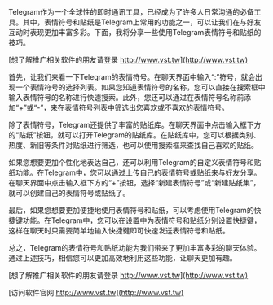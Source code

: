 Telegram作为一个全球性的即时通讯工具，已经成为了许多人日常沟通的必备工具。其中，表情符号和贴纸是Telegram上常用的功能之一，可以让我们在与好友互动时表现更加丰富多彩。下面，我将分享一些使用Telegram表情符号和贴纸的技巧。

[想了解推广相关软件的朋友请登录 http://www.vst.tw](http://www.vst.tw)

首先，让我们来看一下Telegram的表情符号。在聊天界面中输入“:”符号，就会出现一个表情符号的选择列表。如果您知道表情符号的名称，您可以直接在搜索框中输入表情符号的名称进行快速搜索。此外，您还可以通过在表情符号名称前添加“+”或“-”，来在表情符号列表中筛选出您喜欢或不喜欢的表情符号。

除了表情符号，Telegram还提供了丰富的贴纸库。在聊天界面中点击输入框下方的“贴纸”按钮，就可以打开Telegram的贴纸库。在贴纸库中，您可以根据类别、热度、新旧等条件对贴纸进行筛选，也可以使用搜索框来查找自己喜欢的贴纸。

如果您想要更加个性化地表达自己，还可以利用Telegram的自定义表情符号和贴纸功能。在Telegram中，您可以通过上传自己的表情符号或贴纸来与好友分享。在聊天界面中点击输入框下方的“+”按钮，选择“新建表情符号”或“新建贴纸集”，就可以创建自己的表情符号或贴纸了。

最后，如果您想要更加便捷地使用表情符号和贴纸，可以考虑使用Telegram的快捷键功能。在Telegram中，您可以在设置中为表情符号和贴纸分别设置快捷键，这样在聊天时只需要简单地输入快捷键即可快速发送表情符号和贴纸。

总之，Telegram的表情符号和贴纸功能为我们带来了更加丰富多彩的聊天体验。通过上述技巧，相信您可以更加高效地利用这些功能，让聊天更加有趣。

[想了解推广相关软件的朋友请登录 http://www.vst.tw](http://www.vst.tw)


[访问软件官网 http://www.vst.tw](http://www.vst.tw)
